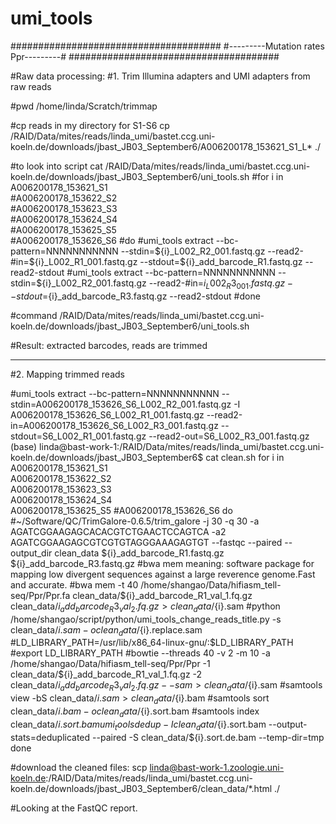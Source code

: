 # umi_tools

######################################
#---------Mutation rates Ppr---------#
######################################



#Raw data processing:
#1. Trim Illumina adapters and UMI adapters from raw reads

#pwd
/home/linda/Scratch/trimmap

#cp reads in my directory for S1-S6
cp /RAID/Data/mites/reads/linda_umi/bastet.ccg.uni-koeln.de/downloads/jbast_JB03_September6/A006200178_153621_S1_L* ./


#to look into script
cat /RAID/Data/mites/reads/linda_umi/bastet.ccg.uni-koeln.de/downloads/jbast_JB03_September6/uni_tools.sh
#for i in A006200178_153621_S1 \
#A006200178_153622_S2 \
#A006200178_153623_S3 \
#A006200178_153624_S4 \
#A006200178_153625_S5 \
#A006200178_153626_S6
#do
#umi_tools extract --bc-pattern=NNNNNNNNNNN --stdin=${i}_L002_R2_001.fastq.gz --read2-#in=${i}_L002_R1_001.fastq.gz --stdout=${i}_add_barcode_R1.fastq.gz --read2-stdout
#umi_tools extract --bc-pattern=NNNNNNNNNNN --stdin=${i}_L002_R2_001.fastq.gz --read2-#in=${i}_L002_R3_001.fastq.gz --stdout=${i}_add_barcode_R3.fastq.gz --read2-stdout
#done

#command
/RAID/Data/mites/reads/linda_umi/bastet.ccg.uni-koeln.de/downloads/jbast_JB03_September6/uni_tools.sh
 
 #Result: extracted barcodes, reads are trimmed

-----
#2. Mapping trimmed reads

#umi_tools extract --bc-pattern=NNNNNNNNNNN --stdin=A006200178_153626_S6_L002_R2_001.fastq.gz -I A006200178_153626_S6_L002_R1_001.fastq.gz --read2-in=A006200178_153626_S6_L002_R3_001.fastq.gz --stdout=S6_L002_R1_001.fastq.gz --read2-out=S6_L002_R3_001.fastq.gz
(base) linda@bast-work-1:/RAID/Data/mites/reads/linda_umi/bastet.ccg.uni-koeln.de/downloads/jbast_JB03_September6$ cat clean.sh
for i in A006200178_153621_S1 \
	A006200178_153622_S2 \
	A006200178_153623_S3 \
	A006200178_153624_S4 \
	A006200178_153625_S5
	#A006200178_153626_S6
do
	#~/Software/QC/TrimGalore-0.6.5/trim_galore -j 30 -q 30 -a AGATCGGAAGAGCACACGTCTGAACTCCAGTCA -a2 AGATCGGAAGAGCGTCGTGTAGGGAAAGAGTGT --fastqc --paired --output_dir clean_data ${i}_add_barcode_R1.fastq.gz ${i}_add_barcode_R3.fastq.gz 
  #bwa mem meaning: software package for mapping low divergent sequences against a large reverence genome.Fast and accurate. 
	#bwa mem -t 40 /home/shangao/Data/hifiasm_tell-seq/Ppr/Ppr.fa clean_data/${i}_add_barcode_R1_val_1.fq.gz clean_data/${i}_add_barcode_R3_val_2.fq.gz > clean_data/${i}.sam
	#python /home/shangao/script/python/umi_tools_change_reads_title.py -s clean_data/${i}.sam -o clean_data/${i}.replace.sam
	#LD_LIBRARY_PATH=/usr/lib/x86_64-linux-gnu/:$LD_LIBRARY_PATH
	#export LD_LIBRARY_PATH
	#bowtie --threads 40 -v 2 -m 10 -a /home/shangao/Data/hifiasm_tell-seq/Ppr/Ppr -1 clean_data/${i}_add_barcode_R1_val_1.fq.gz -2 clean_data/${i}_add_barcode_R3_val_2.fq.gz  --sam > clean_data/${i}.sam
	#samtools view -bS clean_data/${i}.sam > clean_data/${i}.bam
	#samtools sort clean_data/${i}.bam -o clean_data/${i}.sort.bam
	#samtools index clean_data/${i}.sort.bam
	umi_tools dedup -I clean_data/${i}.sort.bam --output-stats=deduplicated --paired -S clean_data/${i}.sort.de.bam --temp-dir=tmp
done


#download the cleaned files: scp  linda@bast-work-1.zoologie.uni-koeln.de:/RAID/Data/mites/reads/linda_umi/bastet.ccg.uni-koeln.de/downloads/jbast_JB03_September6/clean_data/*.html ./

#Looking at the FastQC report.

